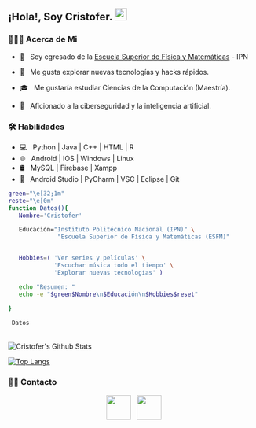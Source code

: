 
        
<h2> ¡Hola!, Soy Cristofer. <img src="https://github.com/souvikguria98/souvikguria98/blob/master/Hi.gif" width="25"></h2>


<h3> 👨🏻‍💻 Acerca de Mi </h3>

- 🔭 &nbsp; Soy egresado de la [Escuela Superior de Física y Matemáticas](https://www.esfm.ipn.mx/) - IPN

- 🤔 &nbsp; Me gusta explorar nuevas tecnologías y hacks rápidos.
- 🎓 &nbsp; Me gustaría estudiar Ciencias de la Computación (Maestría).
- 🌱 &nbsp; Aficionado a la ciberseguridad y la inteligencia artificial.

<h3>🛠 Habilidades</h3>

- 💻 &nbsp; Python | Java | C++ | HTML | R  
- 🌐 &nbsp; Android | IOS | Windows | Linux
- 🛢 &nbsp; MySQL | Firebase | Xampp
- 🔧 &nbsp; Android Studio | PyCharm | VSC | Eclipse | Git

 ```bash
green="\e[32;1m"
reste="\e[0m"
 function Datos(){
	Nombre='Cristofer'

	Educación="Instituto Politécnico Nacional (IPN)" \
               "Escuela Superior de Física y Matemáticas (ESFM)"


	Hobbies=( 'Ver series y películas' \
		      'Escuchar música todo el tiempo' \
		      'Explorar nuevas tecnologías' )

	echo "Resumen: "
	echo -e "$green$Nombre\n$Educación\n$Hobbies$reset"
	
}

  Datos	
 ```


<br>

<!-- ![Cristofer's Github Stats](https://github-readme-stats.vercel.app/api?username=devSouvik&show_icons=true&title_color=fff&icon_color=79ff97&text_color=9f9f9f&bg_color=151515) -->
<img align="center" src="https://github-readme-stats.vercel.app/api?username=cristophgaray&include_all_commits=true&count_private=true&show_icons=true&line_height=20&title_color=7A7ADB&icon_color=2234AE&text_color=D3D3D3&bg_color=0,000000,130F40" alt="Cristofer's Github Stats">

</br>


[![Top Langs](https://github-readme-stats.vercel.app/api/top-langs/?username=cristophgaray&layout=compact&text_color=daf7dc&bg_color=151515)](https://github.com/devSouvik/github-readme-stats)

<h3> 🤝🏻 Contacto </h3>

<p align="center">
&nbsp; <a href="https://www.linkedin.com/in/cristofer-h-garay-g/" target="_blank" rel="noopener noreferrer"><img src="https://img.icons8.com/plasticine/100/000000/linkedin.png" width="50" /></a>
&nbsp; <a href="mailto:cristopherhali@gmail.com" target="_blank" rel="noopener noreferrer"><img src="https://img.icons8.com/plasticine/100/000000/gmail.png"  width="50" /></a>
</p>